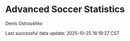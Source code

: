 # Advanced Soccer Statistics
Denis Ostroushko

<!-- gfm -->

Last successful data update: 2025-10-25 16:19:27 CST
